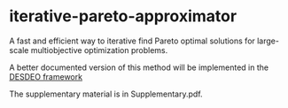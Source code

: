 # iterative-pareto-approximator
A fast and efficient way to iterative find Pareto optimal solutions for large-scale multiobjective optimization problems.


A better documented version of this method will be implemented in the [DESDEO framework](https://www.github.com/industrial-optimization-group/desdeo)

The supplementary material is in Supplementary.pdf.